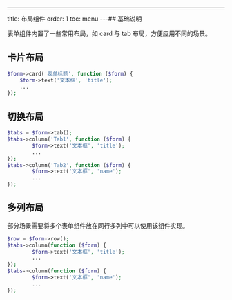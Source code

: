 ---
title: 布局组件
order: 1
toc: menu
---## 基础说明

表单组件内置了一些常用布局，如 card 与 tab 布局，方便应用不同的场景。

## 卡片布局

```php
$form->card('表单标题', function ($form) {
    $form->text('文本框', 'title');
    ...
});
```

## 切换布局

```php
$tabs = $form->tab();
$tabs->column('Tab1', function ($form) {
        $form->text('文本框', 'title');
        ...
});
$tabs->column('Tab2', function ($form) {
        $form->text('文本框', 'name');
        ...
});
```

## 多列布局

部分场景需要将多个表单组件放在同行多列中可以使用该组件实现。

```php
$row = $form->row();
$tabs->column(function ($form) {
        $form->text('文本框', 'title');
        ...
});
$tabs->column(function ($form) {
        $form->text('文本框', 'name');
        ...
});
```
